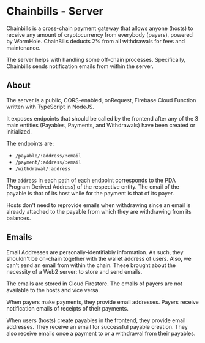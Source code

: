 # Chainbills - Server

Chainbills is a cross-chain payment gateway that allows anyone (hosts) to receive any amount of cryptocurrency from everybody (payers), powered by WormHole. ChainBills deducts 2% from all withdrawals for fees and maintenance.

The server helps with handling some off-chain processes. Specifically, Chainbills sends notification emails from within the server.

## About

The server is a public, CORS-enabled, onRequest, Firebase Cloud Function written with TypeScript in NodeJS.

It exposes endpoints that should be called by the frontend after any of the 3 main entities (Payables, Payments, and Withdrawals) have been created or initialized.

The endpoints are:

- `/payable/:address/:email`
- `/payment/:address/:email`
- `/withdrawal/:address`

The `address` in each path of each endpoint corresponds to the PDA (Program Derived Address) of the respective entity. The email of the payable is that of its host while for the payment is that of its payer.

Hosts don't need to reprovide emails when withdrawing since an email is already attached to the payable from which they are withdrawing from its balances.

## Emails

Email Addresses are personally-identifiably information. As such, they shouldn't be on-chain together with the wallet address of users. Also, we can't send an email from within the chain. These brought about the necessity of a Web2 server: to store and send emails.

The emails are stored in Cloud Firestore. The emails of payers are not available to the hosts and vice versa.

When payers make payments, they provide email addresses. Payers receive notification emails of receipts of their payments.

When users (hosts) create payables in the frontend, they provide email addresses. They receive an email for successful payable creation. They also receive emails once a payment to or a withdrawal from their payables.
